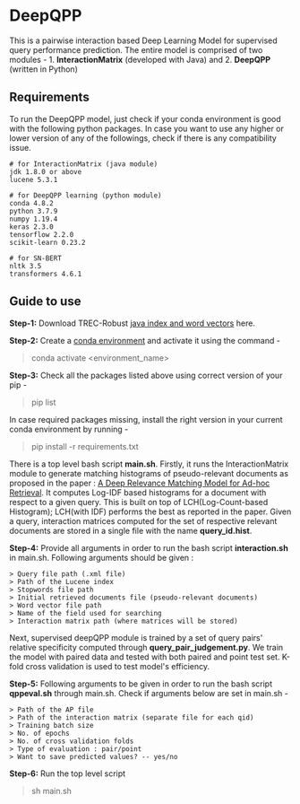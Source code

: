 ﻿# DeepQPP
This is a pairwise interaction based Deep Learning Model for supervised query performance prediction. 
The entire model is comprised of two modules - 1. **InteractionMatrix** (developed with Java) and 
2. **DeepQPP** (written in Python) 

## Requirements
To run the DeepQPP model, just check if your conda environment is good with the following python packages. 
In case you want to use any higher or lower version of any of the followings, check if there is any 
compatibility issue.
````````````````````````````````````````````
# for InteractionMatrix (java module)
jdk 1.8.0 or above
lucene 5.3.1

# for DeepQPP learning (python module)
conda 4.8.2
python 3.7.9
numpy 1.19.4
keras 2.3.0
tensorflow 2.2.0
scikit-learn 0.23.2

# for SN-BERT
nltk 3.5
transformers 4.6.1
````````````````````````````````````````````
## Guide to use
**Step-1:** Download TREC-Robust [java index and word vectors](https://drive.google.com/drive/folders/13k0AFcIemmtBvBpaBCyJR7ZYUIoRf2Kx?usp=sharing) here.

**Step-2:** Create a [conda environment](https://phoenixnap.com/kb/how-to-install-anaconda-ubuntu-18-04-or-20-04) 
and activate it using the command - 
> conda activate <environment_name>

**Step-3:** Check all the packages listed above using correct version of your pip -
> pip list

In case required packages missing, install the right version in your current conda environment by running -
> pip install -r requirements.txt 

There is a top level bash script **main.sh**. Firstly, it runs the InteractionMatrix module to generate matching histograms of pseudo-relevant documents as proposed in the paper : [A Deep Relevance Matching Model for Ad-hoc Retrieval](https://dl.acm.org/doi/10.1145/2983323.2983769). It computes Log-IDF based histograms for a document with respect to a given query. This is built on top of LCH(Log-Count-based Histogram); LCH(with IDF) performs the best as reported in the paper. Given a query, interaction matrices computed for the set of respective relevant documents are stored in a single file with the name **query_id.hist**.

**Step-4:** Provide all arguments in order to run the bash script **interaction.sh** in main.sh. Following arguments should be given :
``````````````````````````````````````````````````````````````````````````````````````````
> Query file path (.xml file)
> Path of the Lucene index
> Stopwords file path
> Initial retrieved documents file (pseudo-relevant documents)
> Word vector file path
> Name of the field used for searching
> Interaction matrix path (where matrices will be stored)
``````````````````````````````````````````````````````````````````````````````````````````

Next, supervised deepQPP module is trained by a set of query pairs' relative specificity computed through **query_pair_judgement.py**. We train the model with paired data and tested with both paired and point test set. K-fold cross validation is used to test model's efficiency. 

**Step-5:** Following arguments to be given in order to run the bash script **qppeval.sh** through main.sh. Check if arguments below are set in main.sh -
``````````````````````````````````````````````````````````````````````````````````````````
> Path of the AP file
> Path of the interaction matrix (separate file for each qid)
> Training batch size
> No. of epochs
> No. of cross validation folds
> Type of evaluation : pair/point
> Want to save predicted values? -- yes/no
``````````````````````````````````````````````````````````````````````````````````````````
**Step-6:** Run the top level script
> sh main.sh
